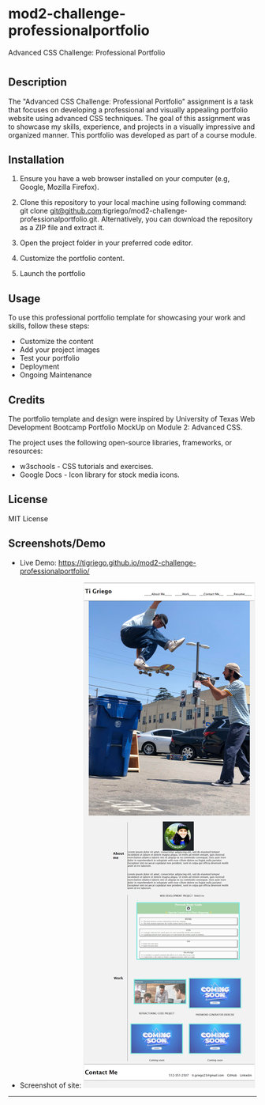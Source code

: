 # mod2-challenge-professionalportfolio
Advanced CSS Challenge: Professional Portfolio

# <Advanced CSS Challenge: Professional Portfolio>

## Description

The "Advanced CSS Challenge: Professional Portfolio" assignment is a task that focuses on developing a professional and visually appealing portfolio website using advanced CSS techniques. The goal of this assignment was to showcase my skills, experience, and projects in a visually impressive and organized manner. This portfolio was developed as part of a course module.

## Installation
1. Ensure you have a web browser installed on your computer (e.g, Google, Mozilla Firefox).
2. Clone this repository to your local machine using following command: git clone git@github.com:tigriego/mod2-challenge-professionalportfolio.git. Alternatively, you can download the repository as a ZIP file and extract it.

3. Open the project folder in your preferred code editor. 
4. Customize the portfolio content.
5. Launch the portfolio 



## Usage

To use this professional portfolio template for showcasing your work and skills, follow these steps:

- Customize the content
- Add your project images
- Test your portfolio
- Deployment
- Ongoing Maintenance

## Credits

The portfolio template and design were inspired by University of Texas Web Development Bootcamp Portfolio MockUp on Module 2: Advanced CSS.

The project uses the following open-source libraries, frameworks, or resources:
- w3schools - CSS tutorials and exercises. <br> 
- Google Docs - Icon library for stock media icons.

## License

MIT License

## Screenshots/Demo 

- Live Demo: https://tigriego.github.io/mod2-challenge-professionalportfolio/

- Screenshot of site: 
![Alt Text](./assets/images/ScreenGrab%20of%20site.png)




---
